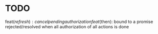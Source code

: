 # TODO

feat($refresh): cancel pending authorization
feat($then): bound to a promise rejected/resolved when all authorization of all actions is done
